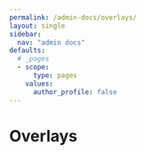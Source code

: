 ```yaml
---
permalink: /admin-docs/overlays/
layout: single
sidebar:
  nav: "admin docs"
defaults:
  # _pages
  - scope:
      type: pages
    values:
      author_profile: false
---
```

# Overlays 

